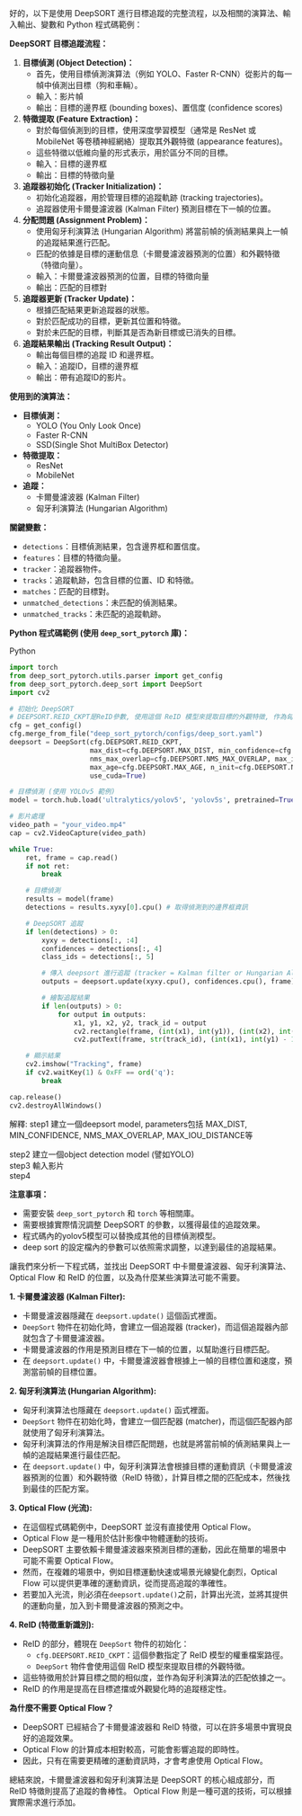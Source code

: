 
好的，以下是使用 DeepSORT 進行目標追蹤的完整流程，以及相關的演算法、輸入輸出、變數和 Python 程式碼範例：

**DeepSORT 目標追蹤流程：**

1. **目標偵測 (Object Detection)：**
    - 首先，使用目標偵測演算法（例如 YOLO、Faster R-CNN）從影片的每一幀中偵測出目標（狗和車輛）。
    - 輸入：影片幀
    - 輸出：目標的邊界框 (bounding boxes)、置信度 (confidence scores)
2. **特徵提取 (Feature Extraction)：**
    - 對於每個偵測到的目標，使用深度學習模型（通常是 ResNet 或 MobileNet 等卷積神經網絡）提取其外觀特徵 (appearance features)。
    - 這些特徵以低維向量的形式表示，用於區分不同的目標。
    - 輸入：目標的邊界框
    - 輸出：目標的特徵向量
3. **追蹤器初始化 (Tracker Initialization)：**
    - 初始化追蹤器，用於管理目標的追蹤軌跡 (tracking trajectories)。
    - 追蹤器使用卡爾曼濾波器 (Kalman Filter) 預測目標在下一幀的位置。
4. **分配問題 (Assignment Problem)：**
    - 使用匈牙利演算法 (Hungarian Algorithm) 將當前幀的偵測結果與上一幀的追蹤結果進行匹配。
    - 匹配的依據是目標的運動信息（卡爾曼濾波器預測的位置）和外觀特徵（特徵向量）。
    - 輸入：卡爾曼濾波器預測的位置，目標的特徵向量
    - 輸出：匹配的目標對
5. **追蹤器更新 (Tracker Update)：**
    - 根據匹配結果更新追蹤器的狀態。
    - 對於匹配成功的目標，更新其位置和特徵。
    - 對於未匹配的目標，判斷其是否為新目標或已消失的目標。
6. **追蹤結果輸出 (Tracking Result Output)：**
    - 輸出每個目標的追蹤 ID 和邊界框。
    - 輸入：追蹤ID，目標的邊界框
    - 輸出：帶有追蹤ID的影片。

**使用到的演算法：**

- **目標偵測：**
    - YOLO (You Only Look Once)
    - Faster R-CNN
    - SSD(Single Shot MultiBox Detector)
- **特徵提取：**
    - ResNet
    - MobileNet
- **追蹤：**
    - 卡爾曼濾波器 (Kalman Filter)
    - 匈牙利演算法 (Hungarian Algorithm)

**關鍵變數：**

- `detections`：目標偵測結果，包含邊界框和置信度。
- `features`：目標的特徵向量。
- `tracker`：追蹤器物件。
- `tracks`：追蹤軌跡，包含目標的位置、ID 和特徵。
- `matches`：匹配的目標對。
- `unmatched_detections`：未匹配的偵測結果。
- `unmatched_tracks`：未匹配的追蹤軌跡。

**Python 程式碼範例 (使用 `deep_sort_pytorch` 庫)：**

Python

```python
import torch
from deep_sort_pytorch.utils.parser import get_config
from deep_sort_pytorch.deep_sort import DeepSort
import cv2

# 初始化 DeepSORT 
# DEEPSORT.REID_CKPT是ReID參數, 使用這個 ReID 模型來提取目標的外觀特徵, 作為匈牙利演算法的# 匹配依據之一
cfg = get_config()
cfg.merge_from_file("deep_sort_pytorch/configs/deep_sort.yaml")
deepsort = DeepSort(cfg.DEEPSORT.REID_CKPT,
                    max_dist=cfg.DEEPSORT.MAX_DIST, min_confidence=cfg.DEEPSORT.MIN_CONFIDENCE,
                    nms_max_overlap=cfg.DEEPSORT.NMS_MAX_OVERLAP, max_iou_distance=cfg.DEEPSORT.MAX_IOU_DISTANCE,
                    max_age=cfg.DEEPSORT.MAX_AGE, n_init=cfg.DEEPSORT.N_INIT, nn_budget=cfg.DEEPSORT.NN_BUDGET,
                    use_cuda=True)

# 目標偵測 (使用 YOLOv5 範例)
model = torch.hub.load('ultralytics/yolov5', 'yolov5s', pretrained=True)

# 影片處理
video_path = "your_video.mp4"
cap = cv2.VideoCapture(video_path)

while True:
    ret, frame = cap.read()
    if not ret:
        break

    # 目標偵測
    results = model(frame)
    detections = results.xyxy[0].cpu() # 取得偵測到的邊界框資訊

    # DeepSORT 追蹤
    if len(detections) > 0:
        xyxy = detections[:, :4]
        confidences = detections[:, 4]
        class_ids = detections[:, 5]

        # 傳入 deepsort 進行追蹤 (tracker = Kalman filter or Hungarian Algorithm)
        outputs = deepsort.update(xyxy.cpu(), confidences.cpu(), frame)

        # 繪製追蹤結果
        if len(outputs) > 0:
            for output in outputs:
                x1, y1, x2, y2, track_id = output
                cv2.rectangle(frame, (int(x1), int(y1)), (int(x2), int(y2)), (0, 255, 0), 2)
                cv2.putText(frame, str(track_id), (int(x1), int(y1) - 10), cv2.FONT_HERSHEY_SIMPLEX, 0.9, (0, 255, 0), 2)

    # 顯示結果
    cv2.imshow("Tracking", frame)
    if cv2.waitKey(1) & 0xFF == ord('q'):
        break

cap.release()
cv2.destroyAllWindows()
```
解釋:
step1  建立一個deepsort model, parameters包括 MAX_DIST, MIN_CONFIDENCE, NMS_MAX_OVERLAP, MAX_IOU_DISTANCE等  

step2  建立一個object detection model (譬如YOLO)  
step3  輸入影片   
step4  


**注意事項：**

- 需要安裝 `deep_sort_pytorch` 和 `torch` 等相關庫。
- 需要根據實際情況調整 DeepSORT 的參數，以獲得最佳的追蹤效果。
- 程式碼內的yolov5模型可以替換成其他的目標偵測模型。
- deep sort 的設定檔內的參數可以依照需求調整，以達到最佳的追蹤結果。


讓我們來分析一下程式碼，並找出 DeepSORT 中卡爾曼濾波器、匈牙利演算法、Optical Flow 和 ReID 的位置，以及為什麼某些演算法可能不需要。

**1. 卡爾曼濾波器 (Kalman Filter):**

- 卡爾曼濾波器隱藏在 `deepsort.update()` 這個函式裡面。
- `DeepSort` 物件在初始化時，會建立一個追蹤器 (tracker)，而這個追蹤器內部就包含了卡爾曼濾波器。
- 卡爾曼濾波器的作用是預測目標在下一幀的位置，以幫助進行目標匹配。
- 在 `deepsort.update()` 中，卡爾曼濾波器會根據上一幀的目標位置和速度，預測當前幀的目標位置。

**2. 匈牙利演算法 (Hungarian Algorithm):**

- 匈牙利演算法也隱藏在 `deepsort.update()` 函式裡面。
- `DeepSort` 物件在初始化時，會建立一個匹配器 (matcher)，而這個匹配器內部就使用了匈牙利演算法。
- 匈牙利演算法的作用是解決目標匹配問題，也就是將當前幀的偵測結果與上一幀的追蹤結果進行最佳匹配。
- 在 `deepsort.update()` 中，匈牙利演算法會根據目標的運動資訊（卡爾曼濾波器預測的位置）和外觀特徵（ReID 特徵），計算目標之間的匹配成本，然後找到最佳的匹配方案。

**3. Optical Flow (光流):**

- 在這個程式碼範例中，DeepSORT 並沒有直接使用 Optical Flow。
- Optical Flow 是一種用於估計影像中物體運動的技術。
- DeepSORT 主要依賴卡爾曼濾波器來預測目標的運動，因此在簡單的場景中可能不需要 Optical Flow。
- 然而，在複雜的場景中，例如目標運動快速或場景光線變化劇烈，Optical Flow 可以提供更準確的運動資訊，從而提高追蹤的準確性。
- 若要加入光流，則必須在`deepsort.update()`之前，計算出光流，並將其提供的運動向量，加入到卡爾曼濾波器的預測之中。

**4. ReID (特徵重新識別):**

- ReID 的部分，體現在 `DeepSort` 物件的初始化：
    - `cfg.DEEPSORT.REID_CKPT`：這個參數指定了 ReID 模型的權重檔案路徑。
    - `DeepSort` 物件會使用這個 ReID 模型來提取目標的外觀特徵。
- 這些特徵用於計算目標之間的相似度，並作為匈牙利演算法的匹配依據之一。
- ReID 的作用是提高在目標遮擋或外觀變化時的追蹤穩定性。

**為什麼不需要 Optical Flow？**

- DeepSORT 已經結合了卡爾曼濾波器和 ReID 特徵，可以在許多場景中實現良好的追蹤效果。
- Optical Flow 的計算成本相對較高，可能會影響追蹤的即時性。
- 因此，只有在需要更精確的運動資訊時，才會考慮使用 Optical Flow。

總結來說，卡爾曼濾波器和匈牙利演算法是 DeepSORT 的核心組成部分，而 ReID 特徵則提高了追蹤的魯棒性。 Optical Flow 則是一種可選的技術，可以根據實際需求進行添加。